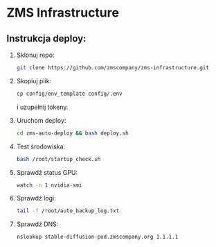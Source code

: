 
# ZMS Infrastructure

## Instrukcja deploy:

1. Sklonuj repo:
   ```bash
   git clone https://github.com/zmscompany/zms-infrastructure.git
   ```

2. Skopiuj plik:
   ```bash
   cp config/env_template config/.env
   ```
   i uzupełnij tokeny.

3. Uruchom deploy:
   ```bash
   cd zms-auto-deploy && bash deploy.sh
   ```

4. Test środowiska:
   ```bash
   bash /root/startup_check.sh
   ```

5. Sprawdź status GPU:
   ```bash
   watch -n 1 nvidia-smi
   ```

6. Sprawdź logi:
   ```bash
   tail -f /root/auto_backup_log.txt
   ```

7. Sprawdź DNS:
   ```bash
   nslookup stable-diffusion-pod.zmscompany.org 1.1.1.1
   ```
